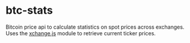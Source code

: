 btc-stats  
=========
Bitcoin price api to calculate statistics on spot prices across exchanges.  Uses the [xchange.js](https://github.com/jxm262/xchange.js) module to retrieve current ticker prices.
